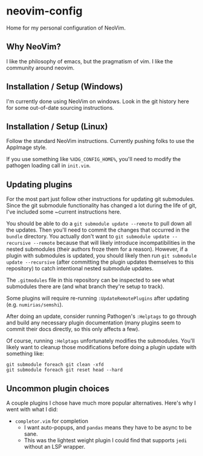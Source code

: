 # neovim-config
Home for my personal configuration of NeoVim.

## Why NeoVim?

I like the philosophy of emacs, but the pragmatism of vim.  I like the community around neovim.

## Installation / Setup (Windows)

I'm currently done using NeoVim on windows.  Look in the git history here for some out-of-date sourcing instructions.

## Installation / Setup (Linux)

Follow the standard NeoVim instructions.  Currently pushing folks to use the AppImage style.

If you use something like `%XDG_CONFIG_HOME%`, you'll need to modify the pathogen loading call in `init.vim`.

## Updating plugins

For the most part just follow other instructions for updating git submodules.  Since the git submodule functionality has changed a lot during the life of git, I've included some ~current instructions here.

You should be able to do a `git submodule update --remote` to pull down all the updates.  Then you'll need to commit the changes that occurred in the `bundle` directory.  You actually don't want to `git submodule update --recursive --remote` because that will likely introduce incompatibilities in the nested submodules (their authors froze them for a reason).  However, if a plugin with submodules is updated, you should likely then run `git submodule update --recursive` (after committing the plugin updates themselves to this repository) to catch intentional nested submodule updates.

The `.gitmodules` file in this repository can be inspected to see what submodules there are (and what branch they're setup to track).

Some plugins will require re-running `:UpdateRemotePlugins` after updating (e.g. `numirias/semshi`).

After doing an update, consider running Pathogen's `:Helptags` to go through and build any necessary plugin documentation (many plugins seem to commit their docs directly, so this only affects a few).

Of course, running `:Helptags` unfortunately modifies the submodules.  You'll likely want to cleanup those modifications before doing a plugin update with something like:
```
git submodule foreach git clean -xfd
git submodule foreach git reset head --hard
```

## Uncommon plugin choices

A couple plugins I chose have much more popular alternatives.  Here's why I went with what I did:

  * `completor.vim` for completion
    * I want auto-popups, and `pandas` means they have to be async to be sane.
    * This was the lightest weight plugin I could find that supports `jedi` without an LSP wrapper.

